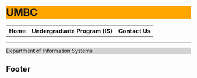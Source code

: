 <!DOCTYPE html>
<html>
<body>

<h1 style="background-color:Orange;">UMBC </h1> 
<table style="width:100%">
  <tr>
    <th>Home</th>
    <th>Undergraduate Program (IS)</th>
    <th>Contact Us</th>
  </tr>
  
</table>

<hr>



<p style="background-color:LightGray;">Department of Information Systems </p>




<p>


</body>
</html>

<h2>Footer </h2>

